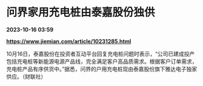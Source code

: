 # 问界家用充电桩由泰嘉股份独供

**2023-10-16 03:59**

**https://www.jiemian.com/article/10231285.html**

10月16日，泰嘉股份在投资者互动平台回复充电桩问题时表示，“公司已建成投产包括充电桩等新能源电源产品线，完全满足客户高品质需求。根据客户订单需求，充电桩产品有序供货中。”据悉，问界的户用充电桩现由泰嘉股份旗下雅达电子独家供应。（财联社）